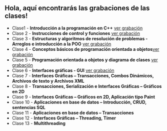 ## Hola, aquí encontrarás las grabaciones de las clases!

- Clase1 - **Introducción a la programación en C++** [ver grabación](https://pucp.zoom.us/rec/play/78ZWoR9XuxVSRhsKJvSitRBt6t6hzWj-NkAwEZqKiePvESwMfSoPSBbSYEbKCvKhT7VpL1MnJ91tjxz0.gQGP2vcteflNYOHT?continueMode=true)
- Clase 2 - **Instrucciones de control y funciones** [ver grabación](https://pucp.zoom.us/rec/play/rVDDCpBaqSVZ43MXmY1dnftD7WXhUnU88ZSmYZxuuCHKIGzEp348UkKVh_7CkNeSI6R4vSJSa6t2vIES.n4xpJs88fQw6bpcH?autoplay=true&continueMode=true&startTime=1679962504000)
- Clase 3 - **Estructuras y algoritmos de resolución de problemas - Arreglos e introducción a la POO** [ver grabación](https://pucp.zoom.us/rec/play/lIwB8f1jW5ppxmVBbknkkRROY4jtplnmfs89TCPlZaIgFVZObLQUqS3ZXa7qD5xi5oahMpedV0lyyMFe.Moh1Dldl-vqgQRth?canPlayFromShare=true&from=share_recording_detail&continueMode=true&componentName=rec-play&originRequestUrl=https%3A%2F%2Fpucp.zoom.us%2Frec%2Fshare%2FUjHq63FuAnMmneve9X1hEYrSuHGC1HJl5oHGrcO2XCVR1AXflOmnzObquQBC_Qmx.7CAg5vD_og8DUdxf)
- Clase 4 - **Conceptos básicos de programación orientada a objetos**[ver grabación](https://pucp.zoom.us/rec/play/0B6olSpZQLI8D57eGrL4g0VxQyIwfBLMVa7Rd4zyeQ3xr6Rt88IR1lW4W9K3JhoBdyQlRDOmOW5LHdFk.pPW0speI7_3NnpPK?canPlayFromShare=true&from=share_recording_detail&continueMode=true&componentName=rec-play&originRequestUrl=https%3A%2F%2Fpucp.zoom.us%2Frec%2Fshare%2FxQaC69muvQtWw7fYiiNoXh65_gzwKtm7CkzZWMeXsD3ZXFoxk0hn9wzCDBEQYbFk.GelMiv7-L-YKJ_4x)
- Clase 5 - **Programación orientada a objetos y diagrama de clases** [ver grabación](https://pucp.zoom.us/rec/play/P4RUBu3kcmSIIUtdTTlBC0oFqlxYPq_rTNFKwW6MJjsBz6gVB_Gf0auXrFjurQwusNIMPRTe4x8w7xad.i1w2lliLai3rUByG?canPlayFromShare=true&from=share_recording_detail&continueMode=true&componentName=rec-play&originRequestUrl=https%3A%2F%2Fpucp.zoom.us%2Frec%2Fshare%2FUyN-d9mx1g50NR13w31HgjguAvgUK7v_5Rog3qC7iUpTnKHYTLvmebpMsxBritAb.kQX_zhhedKofBgok)
- Clase 6 - **Interfaces gráficas - GUI** [ver grabación](https://pucp.zoom.us/rec/play/VPcSLeR-ZlLn98QJtB_GeslanaFAWJ_pXiBxhBiB4s6Pv0IT2GWwDKjNVpXWP3dbXGhMBPHuitCXnET2.iE9uWlE1VeBVEqDI?canPlayFromShare=true&from=share_recording_detail&continueMode=true&componentName=rec-play&originRequestUrl=https%3A%2F%2Fpucp.zoom.us%2Frec%2Fshare%2FK4n-igQ1TJ-hVIOC8xyz8Cx4y1YKiSLFg7Sb7Opq9U1Aus_GTHoLjdhuo--EcK61.piVHmAK79Vl_z3RW)
- Clase 7 - **Interfaces Gráficas – Transacciones, Combos Dinámicos, Archivos de texto y Archivos XML**
- Clase 8 - **Transacciones, Serialización e Interfaces Gráficas – Gráficos en 2D**
- Clase 9 - **Interfaces Gráficas – Gráficos en 2D, Aplicación tipo Paint**
- Clase 10 - **Aplicaciones en base de datos – Introducción, CRUD, sentencias SQL**
- Clase 11 - **Aplicaciones en base de datos – Transacciones**
- Clase 12 - **Interfaces Gráficas – Threading, Timer**
- Clase 13 - **Multithreading**
